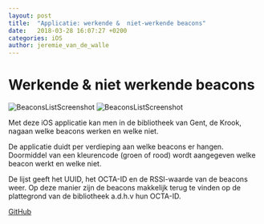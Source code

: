 ```yaml
---
layout: post
title:  "Applicatie: werkende &  niet-werkende beacons"
date:   2018-03-28 16:07:27 +0200
categories: iOS
author: jeremie_van_de_walle
---
```


# Werkende & niet werkende beacons

![BeaconsListScreenshot](https://i.imgur.com/XpDSl2El.jpg) ![BeaconsListScreenshot](https://i.imgur.com/cpk7sHOl.jpg)

Met deze iOS applicatie kan men in de bibliotheek van Gent, de Krook, nagaan welke beacons werken en welke niet.

De applicatie duidt per verdieping aan welke beacons er hangen. Doormiddel van een kleurencode (groen of rood) wordt aangegeven welke beacon werkt en welke niet. 

De lijst geeft het UUID, het OCTA-ID en de RSSI-waarde van de beacons weer. Op deze manier zijn de beacons makkelijk terug te vinden op de plattegrond van de bibliotheek a.d.h.v hun OCTA-ID. 

<a target="_blank" href="https://github.com/lab9k/Beacons/tree/master/iOS/De%20Krook">GitHub</a>

